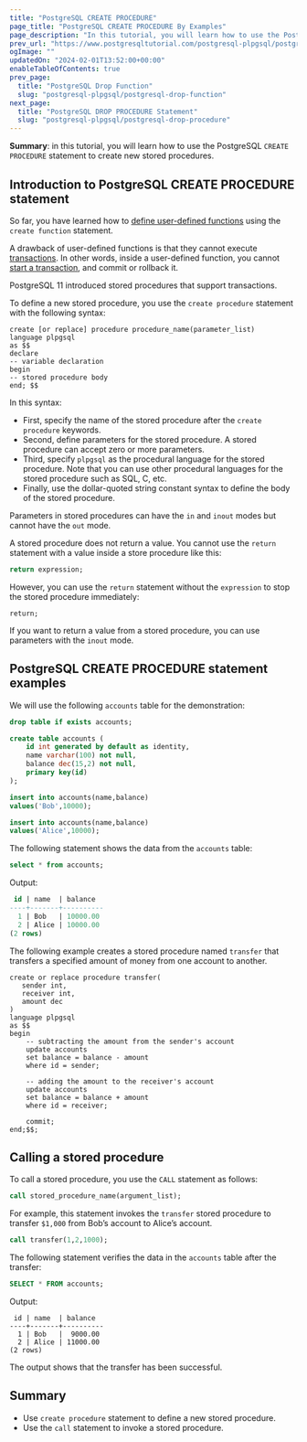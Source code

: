 ```yaml
---
title: "PostgreSQL CREATE PROCEDURE"
page_title: "PostgreSQL CREATE PROCEDURE By Examples"
page_description: "In this tutorial, you will learn how to use the PostgreSQL CREATE PROCEDURE statement to create new stored procedures."
prev_url: "https://www.postgresqltutorial.com/postgresql-plpgsql/postgresql-create-procedure/"
ogImage: ""
updatedOn: "2024-02-01T13:52:00+00:00"
enableTableOfContents: true
prev_page: 
  title: "PostgreSQL Drop Function"
  slug: "postgresql-plpgsql/postgresql-drop-function"
next_page: 
  title: "PostgreSQL DROP PROCEDURE Statement"
  slug: "postgresql-plpgsql/postgresql-drop-procedure"
---
```





**Summary**: in this tutorial, you will learn how to use the PostgreSQL `CREATE PROCEDURE` statement to create new stored procedures.


## Introduction to PostgreSQL CREATE PROCEDURE statement

So far, you have learned how to [define user\-defined functions](postgresql-create-function) using the `create function` statement.

A drawback of user\-defined functions is that they cannot execute [transactions](../postgresql-tutorial/postgresql-transaction). In other words, inside a user\-defined function, you cannot [start a transaction](../postgresql-tutorial/postgresql-transaction), and commit or rollback it.

PostgreSQL 11 introduced stored procedures that support transactions.

To define a new stored procedure, you use the `create procedure` statement with the following syntax:


```sqlsql
create [or replace] procedure procedure_name(parameter_list)
language plpgsql
as $$
declare
-- variable declaration
begin
-- stored procedure body
end; $$
```
In this syntax:

* First, specify the name of the stored procedure after the `create procedure` keywords.
* Second, define parameters for the stored procedure. A stored procedure can accept zero or more parameters.
* Third, specify `plpgsql` as the procedural language for the stored procedure. Note that you can use other procedural languages for the stored procedure such as SQL, C, etc.
* Finally, use the dollar\-quoted string constant syntax to define the body of the stored procedure.

Parameters in stored procedures can have the `in` and `inout` modes but cannot have the `out` mode.

A stored procedure does not return a value. You cannot use the `return` statement with a value inside a store procedure like this:


```sql
return expression;
```
However, you can use the `return` statement without the `expression` to stop the stored procedure immediately:


```
return;
```
If you want to return a value from a stored procedure, you can use parameters with the `inout` mode.


## PostgreSQL CREATE PROCEDURE statement examples

We will use the following `accounts` table for the demonstration:


```sql
drop table if exists accounts;

create table accounts (
    id int generated by default as identity,
    name varchar(100) not null,
    balance dec(15,2) not null,
    primary key(id)
);

insert into accounts(name,balance)
values('Bob',10000);

insert into accounts(name,balance)
values('Alice',10000);
```
The following statement shows the data from the `accounts` table:


```sql
select * from accounts;
```
Output:


```sql
 id | name  | balance
----+-------+----------
  1 | Bob   | 10000.00
  2 | Alice | 10000.00
(2 rows)
```
The following example creates a stored procedure named `transfer` that transfers a specified amount of money from one account to another.


```
create or replace procedure transfer(
   sender int,
   receiver int, 
   amount dec
)
language plpgsql    
as $$
begin
    -- subtracting the amount from the sender's account 
    update accounts 
    set balance = balance - amount 
    where id = sender;

    -- adding the amount to the receiver's account
    update accounts 
    set balance = balance + amount 
    where id = receiver;

    commit;
end;$$;
```

## Calling a stored procedure

To call a stored procedure, you use the `CALL` statement as follows:


```sql
call stored_procedure_name(argument_list);
```
For example, this statement invokes the `transfer` stored procedure to transfer `$1,000` from Bob’s account to Alice’s account.


```sql
call transfer(1,2,1000);
```
The following statement verifies the data in the `accounts` table after the transfer:


```sql
SELECT * FROM accounts;
```
Output:


```
 id | name  | balance
----+-------+----------
  1 | Bob   |  9000.00
  2 | Alice | 11000.00
(2 rows)
```
The output shows that the transfer has been successful.


## Summary

* Use `create procedure` statement to define a new stored procedure.
* Use the `call` statement to invoke a stored procedure.

